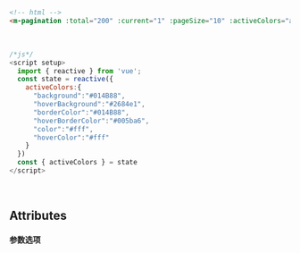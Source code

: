 <br/>

```html
<!-- html -->
<m-pagination :total="200" :current="1" :pageSize="10" :activeColors="activeColors"></m-pagination>
```
<br/>

```javascript
/*js*/
<script setup>
  import { reactive } from 'vue';
  const state = reactive({
    activeColors:{
      "background":"#014B88",
      "hoverBackground":"#2684e1",
      "borderColor":"#014B88",
      "hoverBorderColor":"#005ba6",
      "color":"#fff",
      "hoverColor":"#fff"
    }
  })
  const { activeColors } = state
</script>
```
<br>

## Attributes
#### 参数选项
<br/>

